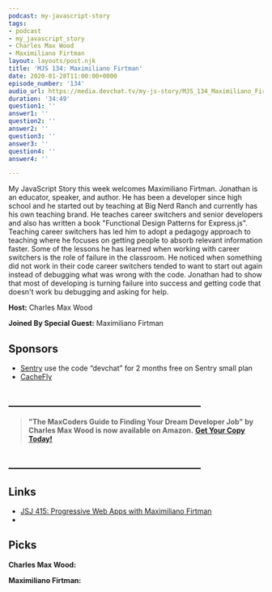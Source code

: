```yaml
---
podcast: my-javascript-story
tags:
- podcast
- my_javascript_story
- Charles Max Wood
- Maximiliano Firtman
layout: layouts/post.njk
title: 'MJS 134: Maximiliano Firtman'
date: 2020-01-28T11:00:00+0000
episode_number: '134'
audio_url: https://media.devchat.tv/my-js-story/MJS_134_Maximiliano_Firtman.mp3
duration: '34:49'
question1: ''
answer1: ''
question2: ''
answer2: ''
question3: ''
answer3: ''
question4: ''
answer4: ''

---
```

My JavaScript Story this week welcomes Maximiliano Firtman. Jonathan is an educator, speaker, and author. He has been a developer since high school and he started out by teaching at Big Nerd Ranch and currently has his own teaching brand. He teaches career switchers and senior developers and also has written a book "Functional Design Patterns for Express.js". Teaching career switchers has led him to adopt a pedagogy approach to teaching where he focuses on getting people to absorb relevant information faster. Some of the lessons he has learned when working with career switchers is the role of failure in the classroom. He noticed when something did not work in their code career switchers tended to want to start out again instead of debugging what was wrong with the code. Jonathan had to show that most of developing is turning failure into success and getting code that doesn't work bu debugging and asking for help.

**Host:** Charles Max Wood

**Joined By Special Guest:** Maximiliano Firtman

## Sponsors

* [Sentry](https://sentry.io/) use the code “devchat” for 2 months free on Sentry small plan
* [CacheFly](https://www.cachefly.com/)

## **______________________________________**

> **"The MaxCoders Guide to Finding Your Dream Developer Job" by Charles Max Wood is now available on Amazon.** [**Get Your Copy Today!**](https://www.amazon.com/gp/product/B081MBL5C9/ref=as_li_ss_tl?ie=UTF8&linkCode=sl1&tag=devchattv-20&linkId=9d61363241636e2546ef46abba198746&language=en_US)

## **______________________________________**

> 

## Links

* [JSJ 415: Progressive Web Apps with Maximiliano Firtman](https://devchat.tv/js-jabber/jsj-415-progressive-web-apps-with-maximiliano-firtman/)
* 

## Picks

**Charles Max Wood:**

**Maximiliano Firtman:**